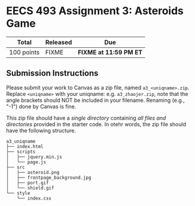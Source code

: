 EECS 493 Assignment 3: Asteroids Game
======================================
| Total     | Released | Due                         |
| --------- | -------- | --------------------------- |
| 100 points | FIXME | **FIXME at 11:59 PM ET** |

## Submission Instructions
Please submit your work to Canvas as a zip file, named `a3_<uniqname>.zip`. Replace `<uniqname>` with your uniqname: e.g. `a3_zhaojer.zip`, note that the angle brackets should NOT be included in your filename. Renaming (e.g., "-1") done by Canvas is fine.

This zip file should have a *single directory* containing *all files and directories* provided in the starter code. In otehr words, the zip file should have the following structure.

```console
a3_uniqname
├── index.html
├── scripts
│   ├── jquery.min.js
│   └── page.js
├── src
│   ├── asteroid.png
│   ├── frontpage_background.jpg
│   ├── port.gif
│   └── shield.gif
└── style
    └── index.css
```
